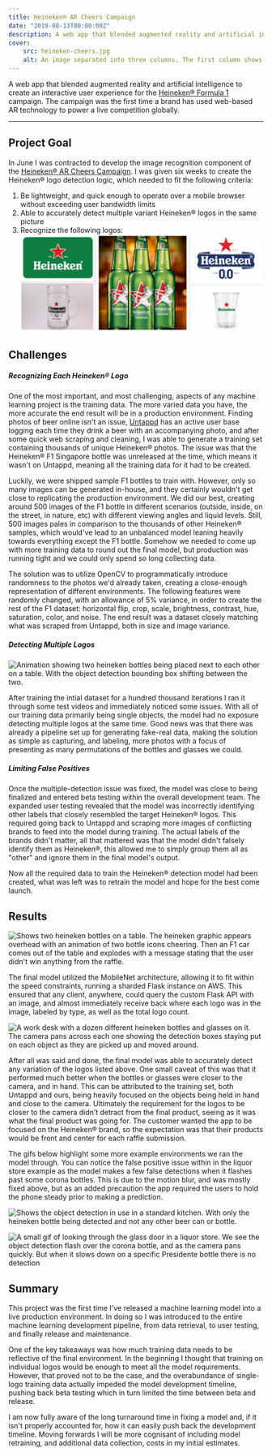 ```yaml
---
title: Heineken® AR Cheers Campaign
date: "2019-08-13T00:00:00Z"
description: A web app that blended augmented reality and artificial intelligence to create an interactive user experience for the Heineken® Formula 1 campaign. The campaign was the first time a brand has used web-based AR technology to power a live competition globally.
cover:
    src: heineken-cheers.jpg
    alt: An image separated into three columns. The first column shows two Heineken F1 bottles with a white bottle icon overlayed on top. The second column shows a f1 car rising out of a table with the racing lights above. The third column shows an image of winning two tickets to a concert.
---
```


A web app that blended augmented reality and artificial intelligence to create an interactive user experience for the [Heineken® Formula 1](https://www.heineken.com/formula-1) campaign.
The campaign was the first time a brand has used web-based AR technology to power a live competition globally.

---

## Project Goal

In June I was contracted to develop the image recognition component of the [Heineken® AR Cheers Campaign](https://www.justaftermidnight247.com/case-study/heineken-ar-cheers-campaign/).
I was given six weeks to create the Heineken® logo detection logic, which needed to fit the following criteria:

1. Be lightweight, and quick enough to operate over a mobile browser without exceeding user bandwidth limits
2. Able to accurately detect multiple variant Heineken® logos in the same picture
3. Recognize the following logos:
![A collage of a variety of different heineken branded products.](collage.jpg "Heineken® Standard, Heineken® Stein Glass, Heineken® F1 Singapore, Heineken® Zero, Heineken® Cup")

## Challenges

##### Recognizing Each Heineken® Logo

One of the most important, and most challenging, aspects of any machine learning project is the training data. The more varied data you have, the more accurate the end result will be
in a production environment. Finding photos of beer online isn't an issue, [Untappd](https://untappd.com/) has an active user base logging each time they drink a beer with an accompanying photo, and after some quick
web scraping and cleaning, I was able to generate a training set containing thousands of unique Heineken® photos. The issue was that the Heineken® F1 Singapore
bottle was unreleased at the time, which means it wasn't on Untappd, meaning all the training data for it had to be created.

Luckily, we were shipped sample F1 bottles to train with. However, only so many images can be generated in-house, and they certainly wouldn't get close to replicating the production environment.
We did our best, creating around 500 images of the F1 bottle in different scenarios (outside, inside, on the street, in nature, etc) with different viewing angles and liquid levels.
Still, 500 images pales in comparison to the thousands of other Heineken® samples, which would've lead to an unbalanced model leaning heavily towards everything except the F1 bottle.
Somehow we needed to come up with more training data to round out the final model, but production was running tight and we could only spend so long collecting data.

The solution was to utilize OpenCV to programmatically introduce randomness to the photos we'd already taken, creating a close-enough representation of different environments.
The following features were randomly changed, with an allowance of 5% variance, in order to create the rest of the F1 dataset: horizontal flip, crop, scale, brightness, contrast, hue, saturation,
color, and noise. The end result was a dataset closely matching what was scraped from Untappd, both in size and image variance.

##### Detecting Multiple Logos

![Animation showing two heineken bottles being placed next to each other on a table. With the object detection bounding box shifting between the two.](multi-detect-fail.gif)

After training the intial dataset for a hundred thousand iterations I ran it through some test videos and immediately noticed some issues.
With all of our training data primarily being single objects, the model had no exposure detecting multiple logos at the same time. Good news was that there was already a pipeline set up
for generating fake-real data, making the solution as simple as capturing, and labeling, more photos with a focus of presenting as many permutations of the bottles and glasses we could.

##### Limiting False Positives

Once the multiple-detection issue was fixed, the model was close to being finalized and entered beta testing within the overall development team. The expanded user testing revealed that the model was incorrectly
identifying other labels that closely resembled the target Heineken® logos. This required going back to Untappd and scraping more images of conflicting brands to feed into the model during training. The actual
labels of the brands didn't matter, all that mattered was that the model didn't falsely identify them as Heineken®, this allowed me to simply group them all as "other" and ignore them in the final model's output.

Now all the required data to train the Heineken® detection model had been created, what was left was to retrain the model and hope for the best come launch.

## Results

![Shows two heineken bottles on a table. The heineken graphic appears overhead with an animation of two bottle icons cheering. Then an F1 car comes out of the table and explodes with a message stating that the user didn't win anything from the raffle.](heineken-f1.gif)

The final model utilized the MobileNet architecture, allowing it to fit within the speed constraints, running a sharded Flask instance on AWS. This ensured that any client, anywhere, could query the custom Flask API with an image,
and almost immediately receive back where each logo was in the image, labeled by type, as well as the total logo count.

![A work desk with a dozen different heineken bottles and glasses on it. The camera pans across each one showing the detection boxes staying put on each object as they are picked up and moved around.](multi-detect.gif)

After all was said and done, the final model was able to accurately detect any variation of the logos listed above. One small caveat of this was that it performed much better when the bottles or glasses were closer to the camera, and in hand.
This can be attributed to the training set, both Untappd and ours, being heavily focused on the objects being held in hand and close to the camera.
Ultimately the requirement for the logos to be closer to the camera didn’t detract from the final product, seeing as it was what the final product was going for.
The customer wanted the app to be focused on the Heineken® brand, so the expectation was that their products would be front and center for each raffle submission.

The gifs below highlight some more example environments we ran the model through. You can notice the false positive issue within in the liquor store example as the model makes a few false detections when it flashes
past some corona bottles. This is due to the motion blur, and was mostly fixed above, but as an added precaution the app required the users to hold the phone steady prior to making a prediction.

![Shows the object detection in use in a standard kitchen. With only the heineken bottle being detected and not any other beer can or bottle.](kitchen-positive.gif)

![A small gif of looking through the glass door in a liquor store. We see the object detection flash over the corona bottle, and as the camera pans quickly. But when it slows down on a specific Presidente bottle there is no detection](liquor_store_false.gif)

## Summary

This project was the first time I've released a machine learning model into a live production environment.
In doing so I was introduced to the entire machine learning development pipeline, from data retrieval, to user testing, and finally release and maintenance.

One of the key takeaways was how much training data needs to be reflective of the final environment. In the beginning I thought that training on individual logos would be enough to meet all the model requirements.
However, that proved not to be the case, and the overabundance of single-logo training data actually impeded the model development timeline, pushing back beta testing which in turn limited the time between beta and release.

I am now fully aware of the long turnaround time in fixing a model and, if it isn't properly accounted for, how it can easily push back the development timeline.
Moving forwards I will be more cognisant of including model retraining, and additional data collection, costs in my initial estimates.
